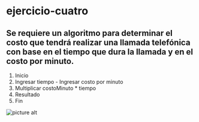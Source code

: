 # ejercicio-cuatro
## Se requiere un algoritmo para determinar el costo que tendrá realizar una llamada telefónica con base en el tiempo que dura la llamada y en el costo por minuto.
1. Inicio
2. Ingresar tiempo - Ingresar costo por minuto
3. Multiplicar costoMinuto * tiempo
4. Resultado
5. Fin


![picture alt](http://4.1m.yt/Q6mwTeA.jpg "Diagrama de Flujo")
